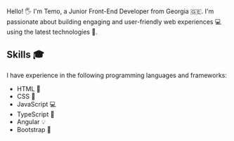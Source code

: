 Hello! 🖐️ I'm Temo, a Junior Front-End Developer from Georgia 🇬🇪. I'm passionate about building engaging and user-friendly web experiences 💻 using the latest technologies 🚀.

## Skills 🎓

I have experience in the following programming languages and frameworks:

-   HTML 📝
-   CSS 🎨
-   JavaScript 💻
-   TypeScript 💬
-   Angular 💡
-   Bootstrap 🔧
